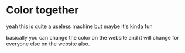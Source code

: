 # Color together
yeah this is quite a useless machine but maybe it's kinda fun

basically you can change the color on the website and it will change for everyone else on the website also.

